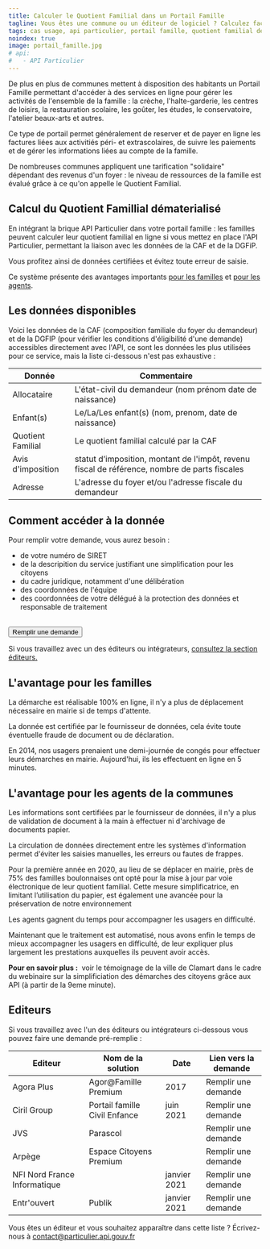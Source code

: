 ```yaml
---
title: Calculer le Quotient Familial dans un Portail Famille
tagline: Vous êtes une commune ou un éditeur de logiciel ? Calculez facilement le Quotient Familial grâce aux données de la CAF et de la DGFiP accessibles travers l'API Particulier.
tags: cas usage, api particulier, portail famille, quotient familial dématérialisé
noindex: true
image: portail_famille.jpg
# api:
#   - API Particulier
---
```


De plus en plus de communes mettent à disposition des habitants un Portail Famille permettant d'accéder à des services en ligne pour gérer les activités de l'ensemble de la famille : la crèche, l'halte-garderie, les centres de loisirs, la restauration scolaire, les goûter, les études, le conservatoire, l'atelier beaux-arts et autres.

Ce type de portail permet généralement de reserver et de payer en ligne les factures liées aux activitiés péri- et extrascolaires, de suivre les paiements et de gérer les informations liées au compte de la famille.

De nombreuses communes appliquent une tarification "solidaire" dépendant des revenus d'un foyer : le niveau de ressources de la famille est évalué grâce à ce qu'on appelle le Quotient Familial.

## Calcul du Quotient Famillial dématerialisé

En intégrant la brique API Particulier dans votre portail famille : les familles peuvent calculer leur quotient familial en ligne si vous mettez en place l'API Particulier, permettant la liaison avec les données de la CAF et de la DGFiP.

Vous profitez ainsi de données certifiées et évitez toute erreur de saisie.

Ce système présente des avantages importants <a href="#l'avantage-pour-les-familles">pour les familles</a> et <a href="#l'avantage-pour-les-agents-de-la-communes">pour les agents</a>.

## Les données disponibles

Voici les données de la CAF (composition familiale du foyer du demandeur) et de la DGFIP (pour vérifier les conditions d'éligibilité d'une demande) accessibles directement avec l'API, ce sont les données les plus utilisées pour ce service, mais la liste ci-dessous n'est pas exhaustive :

| Donnée            | Commentaire                                                                                   |
| ----------------- | --------------------------------------------------------------------------------------------- |
| Allocataire       | L'état-civil du demandeur (nom prénom date de naissance)                                      |
| Enfant(s)         | Le/La/Les enfant(s) (nom, prenom, date de naissance)                                          |
| Quotient Familial | Le quotient familial calculé par la CAF                                                       |
| Avis d'imposition | statut d’imposition, montant de l'impôt, revenu fiscal de référence, nombre de parts fiscales |
| Adresse           | L'adresse du foyer et/ou l'adresse fiscale du demandeur                                       |

## Comment accéder à la donnée

Pour remplir votre demande, vous aurez besoin :

- de votre numéro de SIRET
- de la descripition du service justifiant une simplification pour les citoyens
- du cadre juridique, notamment d'une délibération
- des coordonnées de l'équipe
- des coordonnées de votre délégué à la protection des données et responsable de traitement

<br/>
<Button href="https://datapass.api.gouv.fr/api-particulier">Remplir une demande</Button>

Si vous travaillez avec un des éditeurs ou intégrateurs, <a href='#editeurs'>consultez la section éditeurs.</a>

## L'avantage pour les familles

La démarche est réalisable 100% en ligne, il n'y a plus de déplacement nécessaire en mairie si de temps d'attente.

La donnée est certifiée par le fournisseur de données, cela évite toute éventuelle fraude de document ou de déclaration.

<Quote logo="/images/guides/clamart.svg" who='Ville de Clamart' title='Simon-Pierre Chalvidan, directeur général adjoint des services'>
En 2014, nos usagers prenaient une demi-journée de congés pour effectuer leurs démarches en mairie. Aujourd'hui, ils les effectuent en ligne en 5 minutes.
</Quote>

## L'avantage pour les agents de la communes

Les informations sont certifiées par le fournisseur de données, il n'y a plus de validation de document à la main à effectuer ni d'archivage de documents papier.

La circulation de données directement entre les systèmes d'information permet d'éviter les saisies manuelles, les erreurs ou fautes de frappes.

<Quote logo="/images/guides/boulbi.svg" who='Ville de Boulogne-Billancourt' title='Services de la mairie'>
Pour la première année en 2020, au lieu de se déplacer en mairie, près de 75% des familles boulonnaises ont opté pour la mise à jour par voie électronique de leur quotient familial. Cette mesure simplificatrice, en limitant l’utilisation du papier, est également une avancée pour la préservation de notre environnement
</Quote>

Les agents gagnent du temps pour accompagner les usagers en difficulté.

<Quote logo="/images/guides/clamart.svg" who='Ville de Clamart' title='Aurélie Coutant, directrice de la relation usagers'>
Maintenant que le traitement est automatisé, nous avons enfin le temps de mieux accompagner les usagers en difficulté, de leur expliquer plus largement les prestations auxquelles ils peuvent avoir accès.
</Quote>

**Pour en savoir plus :**&nbsp;<External href="https://www.dailymotion.com/video/x7xsjgz"> voir le témoignage de la ville de Clamart</External> dans le cadre du webinaire sur la simplificiation des démarches des citoyens grâce aux API (à partir de la 9eme minute).

## Editeurs

Si vous travaillez avec l'un des éditeurs ou intégrateurs ci-dessous vous pouvez faire une demande pré-remplie :

| Editeur                      | Nom de la solution            | Date         | Lien vers la demande                                                                                                            |
| ---------------------------- | ----------------------------- | ------------ | ------------------------------------------------------------------------------------------------------------------------------- |
| Agora Plus                   | Agor@Famille Premium          | 2017         | <External href="https://datapass.api.gouv.fr/api-particulier">Remplir une demande</External>                                    |
| Ciril Group                  | Portail famille Civil Enfance | juin 2021    | <External href="https://datapass.api.gouv.fr/api-particulier?demarche=civil-enfance-ciril-group">Remplir une demande</External> |
| JVS                          | Parascol                      |              | <External href="https://datapass.api.gouv.fr/api-particulier">Remplir une demande</External>                                    |
| Arpège                       | Espace Citoyens Premium       |              | <External href="https://datapass.api.gouv.fr/api-particulier?demarche=arpege-concerto">Remplir une demande</External>                                    |
| NFI Nord France Informatique |                               | janvier 2021 | <External href="https://datapass.api.gouv.fr/api-particulier?demarche=nfi-grc">Remplir une demande</External>                   |
| Entr'ouvert                  | Publik                        | janvier 2021 | <External href="https://datapass.api.gouv.fr/api-particulier?demarche=entrouvert-publik">Remplir une demande</External>         |

Vous êtes un éditeur et vous souhaitez apparaître dans cette liste ? Écrivez-nous à [contact@particulier.api.gouv.fr](mailto:contact@particulier.api.gouv.fr)
